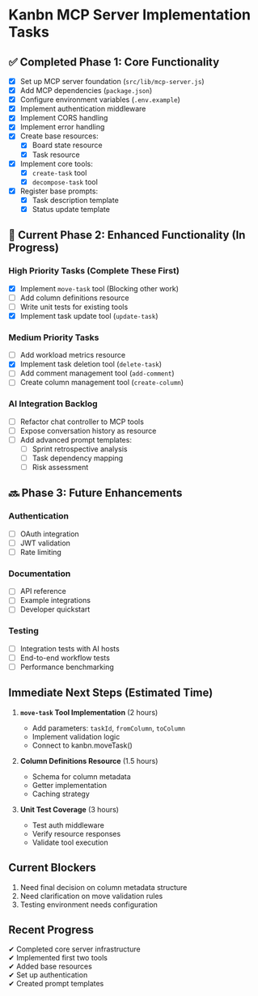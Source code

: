 # Kanbn MCP Server Implementation Tasks

## ✅ Completed Phase 1: Core Functionality
- [x] Set up MCP server foundation (`src/lib/mcp-server.js`)
- [x] Add MCP dependencies (`package.json`)
- [x] Configure environment variables (`.env.example`)
- [x] Implement authentication middleware
- [x] Implement CORS handling
- [x] Implement error handling
- [x] Create base resources:
  - [x] Board state resource
  - [x] Task resource
- [x] Implement core tools:
  - [x] `create-task` tool
  - [x] `decompose-task` tool
- [x] Register base prompts:
  - [x] Task description template
  - [x] Status update template

## 🚧 Current Phase 2: Enhanced Functionality (In Progress)

### High Priority Tasks (Complete These First)
- [x] Implement `move-task` tool (Blocking other work)
- [ ] Add column definitions resource
- [ ] Write unit tests for existing tools
- [x] Implement task update tool (`update-task`)

### Medium Priority Tasks
- [ ] Add workload metrics resource
- [x] Implement task deletion tool (`delete-task`)
- [ ] Add comment management tool (`add-comment`)
- [ ] Create column management tool (`create-column`)

### AI Integration Backlog
- [ ] Refactor chat controller to MCP tools
- [ ] Expose conversation history as resource
- [ ] Add advanced prompt templates:
  - [ ] Sprint retrospective analysis
  - [ ] Task dependency mapping
  - [ ] Risk assessment

## 🔜 Phase 3: Future Enhancements

### Authentication
- [ ] OAuth integration
- [ ] JWT validation
- [ ] Rate limiting

### Documentation
- [ ] API reference
- [ ] Example integrations
- [ ] Developer quickstart

### Testing
- [ ] Integration tests with AI hosts
- [ ] End-to-end workflow tests
- [ ] Performance benchmarking

## Immediate Next Steps (Estimated Time)

1. **`move-task` Tool Implementation** (2 hours)
   - Add parameters: `taskId`, `fromColumn`, `toColumn`
   - Implement validation logic
   - Connect to kanbn.moveTask()

2. **Column Definitions Resource** (1.5 hours)
   - Schema for column metadata
   - Getter implementation
   - Caching strategy

3. **Unit Test Coverage** (3 hours)
   - Test auth middleware
   - Verify resource responses
   - Validate tool execution

## Current Blockers
1. Need final decision on column metadata structure
2. Need clarification on move validation rules
3. Testing environment needs configuration

## Recent Progress
✔ Completed core server infrastructure  
✔ Implemented first two tools  
✔ Added base resources  
✔ Set up authentication  
✔ Created prompt templates
